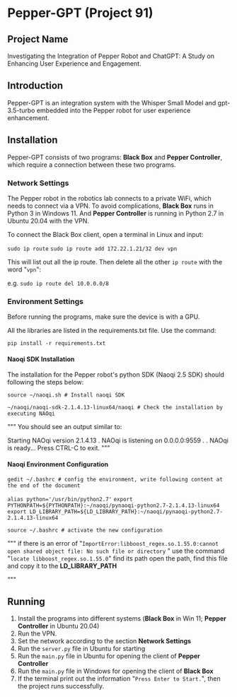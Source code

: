 # Pepper-GPT (Project 91)

## Project Name

Investigating the Integration of Pepper Robot and ChatGPT: A Study on Enhancing User Experience and Engagement.



## Introduction

Pepper-GPT is an integration system with the Whisper Small Model and gpt-3.5-turbo embedded into the Pepper robot for user experience enhancement.



## Installation

Pepper-GPT consists of two programs: **Black Box** and **Pepper Controller**, which require a connection between these two programs.



### Network Settings

The Pepper robot in the robotics lab connects to a private WiFi, which needs to connect via a VPN. To avoid complications, **Black Box** runs in Python 3 in Windows 11. And **Pepper Controller** is running in Python 2.7 in Ubuntu 20.04 with the VPN.

To connect the Black Box client, open a terminal in Linux and input:

`sudo ip route`
`sudo ip route add 172.22.1.21/32 dev vpn`

This will list out all the ip route. Then delete all the other `ip route` with the word "`vpn`":

e.g. `sudo ip route del 10.0.0.0/8`



### Environment Settings

Before running the programs, make sure the device is with a GPU. 

All the libraries are listed in the requirements.txt file. Use the command:

`pip install -r requirements.txt`

#### Naoqi SDK Installation

The installation for the Pepper robot's python SDK (Naoqi 2.5 SDK) should following the steps below:

`source ~/naoqi.sh # Install naoqi SDK`

`~/naoqi/naoqi-sdk-2.1.4.13-linux64/naoqi # Check the installation by executing NAOqi`

"""
You should see an output similar to:

Starting NAOqi version 2.1.4.13
.
NAOqi is listening on 0.0.0.0:9559
.
.
NAOqi is ready...
Press CTRL-C to exit.
"""



#### Naoqi Environment Configuration

`gedit ~/.bashrc # config the environment, write following content at the end of the document`

`alias python='/usr/bin/python2.7'`
`export PYTHONPATH=${PYTHONPATH}:~/naoqi/pynaoqi-python2.7-2.1.4.13-linux64`
`export LD_LIBRARY_PATH=${LD_LIBRARY_PATH}:~/naoqi/pynaoqi-python2.7-2.1.4.13-linux64`

`source ~/.bashrc # activate the new configuration`

"""
if there is an error of "`ImportError:libboost_regex.so.1.55.0:cannot open shared object file: No such file or directory` "
use the command "`locate libboost_regex.so.1.55.0`" find its path
open the path, find this file and copy it to the **LD_LIBRARY_PATH**

"""



## Running

1. Install the programs into different systems (**Black Box** in Win 11;  **Pepper Controller** in Ubuntu 20.04)
2. Run the VPN.
3. Set the network according to the section **Network Settings**
4. Run the `server.py` file in Ubuntu for starting
5. Run the `main.py` file in Ubuntu for opening the client of **Pepper Controller**
6. Run the `main.py` file in Windows for opening the client of **Black Box**
7. If the terminal print out the information "`Press Enter to Start.`", then the project runs successfully.
